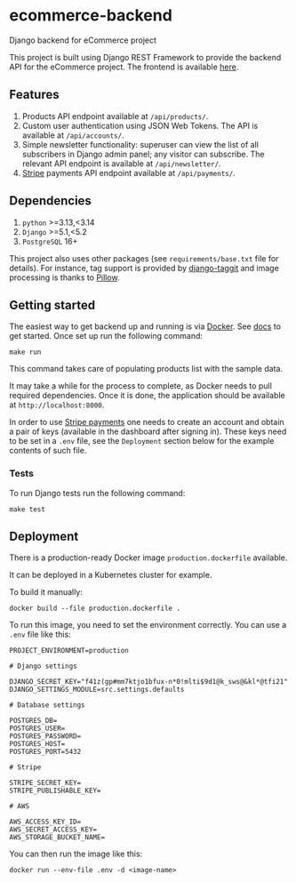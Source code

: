 # ecommerce-backend

Django backend for eCommerce project

This project is built using Django REST Framework to provide the backend API
for the eCommerce project. The frontend is available
[here](https://github.com/hi-tech-AI/ecommerce-frontend).

## Features

1. Products API endpoint available at `/api/products/`.
2. Custom user authentication using JSON Web Tokens. The API is available
   at `/api/accounts/`.
2. Simple newsletter functionality: superuser can view the list of all
   subscribers in Django admin panel; any visitor can subscribe. The relevant
   API endpoint is available at `/api/newsletter/`.
3. [Stripe](https://stripe.com/) payments API endpoint available
   at `/api/payments/`.

## Dependencies

1. `python` >=3.13,<3.14
2. `Django` >=5.1,<5.2
3. `PostgreSQL` 16+

This project also uses other packages (see `requirements/base.txt` file for
details). For instance, tag support is provided by
[django-taggit](https://github.com/alex/django-taggit) and image processing is
thanks to [Pillow](https://github.com/python-pillow/Pillow).

## Getting started

The easiest way to get backend up and running is via
[Docker](https://www.docker.com/). See
[docs](https://docs.docker.com/get-started/) to get started. Once set up run
the following command:

`make run`

This command takes care of populating products list with the sample data.

It may take a while for the process to complete, as Docker needs to pull
required dependencies. Once it is done, the application should be available
at `http://localhost:8000`.

In order to use [Stripe payments](https://stripe.com/) one needs to create an
account and obtain a pair of keys (available in the dashboard after signing in).
These keys need to be set in a `.env` file, see the `Deployment` section below
for the example contents of such file.

### Tests

To run Django tests run the following command:

```
make test
```

## Deployment

There is a production-ready Docker image `production.dockerfile` available.

It can be deployed in a Kubernetes cluster for example.

To build it manually:

```shell
docker build --file production.dockerfile .
```

To run this image, you need to set the environment correctly. You can use a `.env` file like this:

```dotenv
PROJECT_ENVIRONMENT=production

# Django settings

DJANGO_SECRET_KEY="f41z(gp#mm7ktjo1bfux-n*0!mlti$9d1@k_sws@&kl*@tfi21"
DJANGO_SETTINGS_MODULE=src.settings.defaults

# Database settings

POSTGRES_DB=
POSTGRES_USER=
POSTGRES_PASSWORD=
POSTGRES_HOST=
POSTGRES_PORT=5432

# Stripe

STRIPE_SECRET_KEY=
STRIPE_PUBLISHABLE_KEY=

# AWS

AWS_ACCESS_KEY_ID=
AWS_SECRET_ACCESS_KEY=
AWS_STORAGE_BUCKET_NAME=
```

You can then run the image like this:

```shell
docker run --env-file .env -d <image-name>
```

